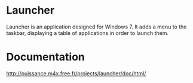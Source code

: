 Launcher
========

Launcher is an application designed for Windows 7. It adds a menu to the taskbar, displaying a table of applications in order to launch them.




Documentation
========
http://puissance.m4x.free.fr/projects/launcher/doc/html/

